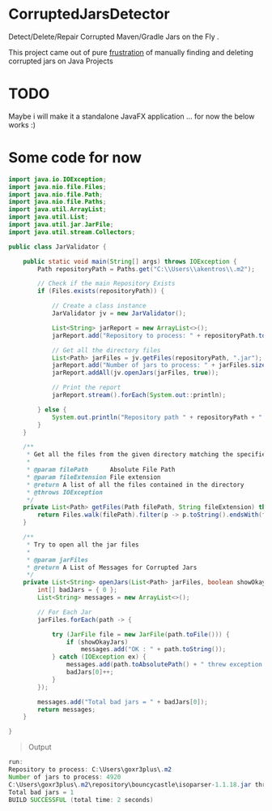# CorruptedJarsDetector
Detect/Delete/Repair Corrupted Maven/Gradle Jars on the Fly .

This project came out of pure [frustration](https://stackoverflow.com/questions/52741518/avoid-corrupted-jars-invalid-loc-header-when-using-maven/52752213?noredirect=1#comment92428877_52752213) of manually finding and deleting corrupted jars on Java Projects 

# TODO

Maybe i will make it a standalone JavaFX application ... for now the below works :)

# Some code for now

``` JAVA
import java.io.IOException;
import java.nio.file.Files;
import java.nio.file.Path;
import java.nio.file.Paths;
import java.util.ArrayList;
import java.util.List;
import java.util.jar.JarFile;
import java.util.stream.Collectors;

public class JarValidator {

	public static void main(String[] args) throws IOException {
		Path repositoryPath = Paths.get("C:\\Users\\akentros\\.m2");

		// Check if the main Repository Exists
		if (Files.exists(repositoryPath)) {

			// Create a class instance
			JarValidator jv = new JarValidator();

			List<String> jarReport = new ArrayList<>();
			jarReport.add("Repository to process: " + repositoryPath.toString());

			// Get all the directory files
			List<Path> jarFiles = jv.getFiles(repositoryPath, ".jar");
			jarReport.add("Number of jars to process: " + jarFiles.size());
			jarReport.addAll(jv.openJars(jarFiles, true));

			// Print the report
			jarReport.stream().forEach(System.out::println);

		} else {
			System.out.println("Repository path " + repositoryPath + " does not exist.");
		}
	}

	/**
	 * Get all the files from the given directory matching the specified extension
	 * 
	 * @param filePath      Absolute File Path
	 * @param fileExtension File extension
	 * @return A list of all the files contained in the directory
	 * @throws IOException
	 */
	private List<Path> getFiles(Path filePath, String fileExtension) throws IOException {
		return Files.walk(filePath).filter(p -> p.toString().endsWith(fileExtension)).collect(Collectors.toList());
	}

	/**
	 * Try to open all the jar files
	 * 
	 * @param jarFiles
	 * @return A List of Messages for Corrupted Jars
	 */
	private List<String> openJars(List<Path> jarFiles, boolean showOkayJars) {
		int[] badJars = { 0 };
		List<String> messages = new ArrayList<>();

		// For Each Jar
		jarFiles.forEach(path -> {

			try (JarFile file = new JarFile(path.toFile())) {
				if (showOkayJars)
					messages.add("OK : " + path.toString());
			} catch (IOException ex) {
				messages.add(path.toAbsolutePath() + " threw exception: " + ex.toString());
				badJars[0]++;
			}
		});

		messages.add("Total bad jars = " + badJars[0]);
		return messages;
	}

}
```

>Output

``` JAVA
run:
Repository to process: C:\Users\goxr3plus\.m2
Number of jars to process: 4920
C:\Users\goxr3plus\.m2\repository\bouncycastle\isoparser-1.1.18.jar threw exception: java.util.zip.ZipException: zip END header not found
Total bad jars = 1
BUILD SUCCESSFUL (total time: 2 seconds)

```
